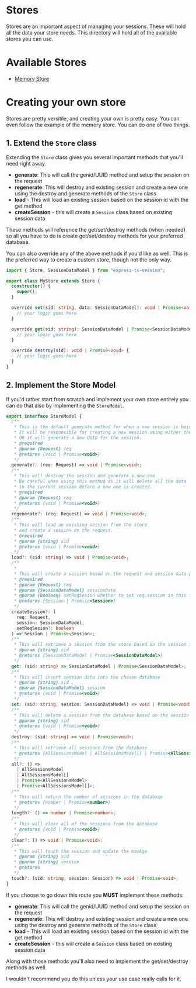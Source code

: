 # Stores

Stores are an important aspect of managing your sessions. These will hold all the data your store needs. This directory will hold all of the available stores you can use.

# Available Stores

- [Memory Store](./memory/README.md)

# Creating your own store

Stores are pretty versitile, and creating your own is pretty easy. You can even follow the example of the memory store. You can do one of two things.

## 1. Extend the `Store` class

Extending the `Store` class gives you several important methods that you'll need right away.

- **generate**: This will call the genid/UUID method and setup the session on the request
- **regenerate**: This will destroy and existing session and create a new one using the destroy and generate methods of the `Store` class
- **load** - This will load an existing session based on the session id with the get method
- **createSession** - this will create a `Session` class based on existing session data

These methods will reference the get/set/destroy methods (when needed) so all you have to do is create get/set/destroy methods for your preferred database.

You can also override any of the above methods if you'd like as well. This is the preferred way to create a custom store, though not the only way.

```typescript
import { Store, SessionDataModel } from "express-ts-session";

export class MyStore extends Store {
  constructor() {
    super();
  }

  override set(sid: string, data: SessionDataModel): void | Promise<void> {
    // your logic goes here
  }

  override get(sid: string): SessionDataModel | Promise<SessionDataModel> {
    // your logic goes here
  }

  override destroy(sid): void | Promise<void> {
    // your logic goes here
  }
}
```

## 2. Implement the Store Model

If you'd rather start from scratch and implement your own store entirely you can do that also by implementing the `StoreModel`.

```typescript
export interface StoreModel {
  /**
   * This is the default generate method for when a new session is being generated.
   * It will be responsible for creating a new session using either the genid method passed in
   * OR it will generate a new UUID for the session.
   * @required
   * @param {Request} req
   * @returns {void | Promise<void>}
   */
  generate?: (req: Request) => void | Promise<void>;
  /**
   * This will destroy the session and generate a new one
   * Be careful when using this method as it will delete all the data
   * in the current session before a new one is created.
   * @required
   * @param {Request} req
   * @returns {void | Promise<void>}
   */
  regenerate?: (req: Request) => void | Promise<void>;
  /**
   * This will load an existing session from the store
   * and create a session on the request.
   * @required
   * @param {string} sid
   * @returns {void | Promise<void>}
   */
  load?: (sid: string) => void | Promise<void>;
  /**
   *
   * This will create a session based on the request and session data provided
   * @required
   * @param {Request} req
   * @param {SessionDataModel} sessionData
   * @param {Boolean} setReqSesion whether to set req.session in this function or not defaults to true
   * @returns {Session | Promise<Session>}
   */
  createSession?: (
    req: Request,
    session: SessionDataModel,
    setReqSesion?: boolean
  ) => Session | Promise<Session>;
  /**
   * This will retrieve a session from the store based on the session id provided
   * @param {string} sid
   * @returns {SessionDataModel | Promise<SessionDataModel>}
   */
  get: (sid: string) => SessionDataModel | Promise<SessionDataModel>;
  /**
   * This will insert session data into the chosen database
   * @param {string} sid
   * @param {SessionDataModel} session
   * @returns {void | Promise<void>}
   */
  set: (sid: string, session: SessionDataModel) => void | Promise<void>;
  /**
   * This will delete a session from the database based on the session id provided
   * @param {string} sid
   * @returns {void | Promise<void>}
   */
  destroy: (sid: string) => void | Promise<void>;
  /**
   * This will retrieve all sessions from the database
   * @returns {AllSessionsModel | AllSessionsModel[] | Promise<AllSessionsModel> | Promise<AllSessionsModel[]>}
   */
  all?: () =>
    | AllSessionsModel
    | AllSessionsModel[]
    | Promise<AllSessionsModel>
    | Promise<AllSessionsModel[]>;
  /**
   * This will return the number of sessions in the database
   * @returns {number | Promise<number>}
   */
  length?: () => number | Promise<number>;
  /**
   * This will clear all of the sessions from the database
   * @returns {void | Promise<void>}
   */
  clear?: () => void | Promise<void>;
  /**
   * This will touch the session and update the maxAge
   * @param {string} sid
   * @param {string} session
   * @returns
   */
  touch?: (sid: string, session: Session) => void | Promise<void>;
}
```

If you choose to go down this route you **MUST** implement these methods:

- **generate**: This will call the genid/UUID method and setup the session on the request
- **regenerate**: This will destroy and existing session and create a new one using the destroy and generate methods of the `Store` class
- **load** - This will load an existing session based on the session id with the get method
- **createSession** - this will create a `Session` class based on existing session data

Along with those methods you'll also need to implement the get/set/destroy methods as well.

I wouldn't recommend you do this unless your use case really calls for it.
